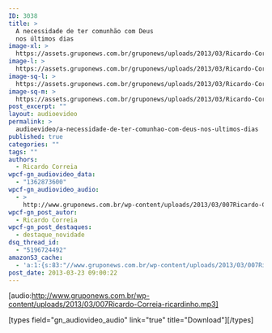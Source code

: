 ```yaml
---
ID: 3038
title: >
  A necessidade de ter comunhão com Deus
  nos últimos dias
image-xl: >
  https://assets.gruponews.com.br/gruponews/uploads/2013/03/Ricardo-Correia.jpg
image-l: >
  https://assets.gruponews.com.br/gruponews/uploads/2013/03/Ricardo-Correia-1280x483.jpg
image-sq-l: >
  https://assets.gruponews.com.br/gruponews/uploads/2013/03/Ricardo-Correia-1280x483.jpg
image-sq-m: >
  https://assets.gruponews.com.br/gruponews/uploads/2013/03/Ricardo-Correia-720x483.jpg
post_excerpt: ""
layout: audioevideo
permalink: >
  audioevideo/a-necessidade-de-ter-comunhao-com-deus-nos-ultimos-dias
published: true
categories: ""
tags: ""
authors:
  - Ricardo Correia
wpcf-gn_audiovideo_data:
  - "1362873600"
wpcf-gn_audiovideo_audio:
  - >
    http://www.gruponews.com.br/wp-content/uploads/2013/03/007Ricardo-Correia-ricardinho.mp3
wpcf-gn_post_autor:
  - Ricardo Correia
wpcf-gn_post_destaques:
  - destaque_novidade
dsq_thread_id:
  - "5196724492"
amazonS3_cache:
  - 'a:1:{s:83:"//www.gruponews.com.br/wp-content/uploads/2013/03/007Ricardo-Correia-ricardinho.mp3";i:3016;}'
post_date: 2013-03-23 09:00:22
---
```

[audio:http://www.gruponews.com.br/wp-content/uploads/2013/03/007Ricardo-Correia-ricardinho.mp3]

[types field="gn_audiovideo_audio" link="true" title="Download"][/types]
